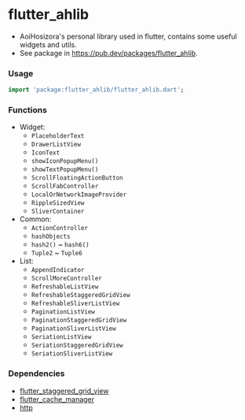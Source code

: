 # flutter_ahlib

+ AoiHosizora's personal library used in flutter, contains some useful widgets and utils.
+ See package in https://pub.dev/packages/flutter_ahlib.

### Usage

```dart
import 'package:flutter_ahlib/flutter_ahlib.dart';
```

### Functions

+ Widget:
    + `PlaceholderText`
    + `DrawerListView`
    + `IconText`
    + `showIconPopupMenu()`
    + `showTextPopupMenu()`
    + `ScrollFloatingActionButton`
    + `ScrollFabController`
    + `LocalOrNetworkImageProvider`
    + `RippleSizedView`
    + `SliverContainer`
+ Common:
    + `ActionController`
    + `hashObjects`
    + `hash2()` ~ `hash6()`
    + `Tuple2` ~ `Tuple6`
+ List:
    + `AppendIndicator`
    + `ScrollMoreController`
    + `RefreshableListView`
    + `RefreshableStaggeredGridView`
    + `RefreshableSliverListView`
    + `PaginationListView`
    + `PaginationStaggeredGridView`
    + `PaginationSliverListView`
    + `SeriationListView`
    + `SeriationStaggeredGridView`
    + `SeriationSliverListView`

### Dependencies

+ [flutter_staggered_grid_view](https://pub.dev/packages/flutter_staggered_grid_view)
+ [flutter_cache_manager](https://pub.dev/packages/flutter_cache_manager)
+ [http](https://pub.dev/packages/http)
